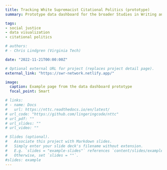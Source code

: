 ```yaml
---
title: Tracking White Supremacist Citational Politics (prototype)
summary: Prototype data dashboard for the broader Studies in Writing and Rhetoric (SWR) Citational Politics project. We will combine demographic data with citational data to help our discipline identify racist, sexist, and gender-based problems within our scholarship.

tags:
- social justice
- data visualization
- citational politics

# authors:
# - Chris Lindgren (Virginia Tech)

date: "2022-11-21T00:00:00Z"

# Optional external URL for project (replaces project detail page).
external_link: "https://swr-network.netlify.app/"

image:
  caption: Example page from the data dashboard prototype
  focal_point: Smart

# links:
# - name: Docs
#   url: https://nttc.readthedocs.io/en/latest/
# url_code: "https://github.com/lingeringcode/nttc"
# url_pdf: ""
# url_slides: ""
# url_video: ""

# Slides (optional).
#   Associate this project with Markdown slides.
#   Simply enter your slide deck's filename without extension.
#   E.g. `slides = "example-slides"` references `content/slides/example-slides.md`.
#   Otherwise, set `slides = ""`.
#slides: example
---
```

